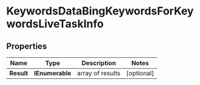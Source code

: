 # KeywordsDataBingKeywordsForKeywordsLiveTaskInfo


## Properties

| Name | Type | Description | Notes |
|------------ | ------------- | ------------- | -------------|
**Result** | **IEnumerable<KeywordsDataBingKeywordsForKeywordsLiveResultInfo>** | array of results |[optional]|